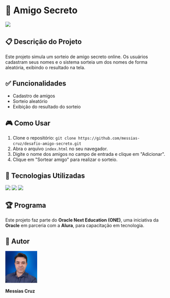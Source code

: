 # 🎁 Amigo Secreto

<img src="./assets/amigo-secreto.png">

## 📋 Descrição do Projeto

Este projeto simula um sorteio de amigo secreto online. Os usuários cadastram seus nomes e o sistema sorteia um dos nomes de forma aleatória, exibindo o resultado na tela.

## ✅ Funcionalidades

* Cadastro de amigos
* Sorteio aleatório
* Exibição do resultado do sorteio

## 🎮 Como Usar

1. Clone o repositório: `git clone https://github.com/messias-cruz/desafio-amigo-secreto.git`
2. Abra o arquivo `index.html` no seu navegador.
3. Digite o nome dos amigos no campo de entrada e clique em "Adicionar".
4. Clique em "Sortear amigo" para realizar o sorteio.

## 🚀 Tecnologias Utilizadas  
<div>
  <img src="https://img.shields.io/badge/HTML-239120?style=for-the-badge&logo=html5&logoColor=white">
  <img src="https://img.shields.io/badge/CSS-239120?&style=for-the-badge&logo=css3&logoColor=white">
  <img src="https://img.shields.io/badge/JavaScript-F7DF1E?style=for-the-badge&logo=javascript&logoColor=black">
</div>  

## 🏆 Programa  
Este projeto faz parte do **Oracle Next Education (ONE)**, uma iniciativa da **Oracle** em parceria com a **Alura**, para capacitação em tecnologia.  

## 👤 Autor  
<div align="left">
  <img src="./assets/messias-cruz.png" width="100px">
  </div>  

<strong>Messias Cruz</strong>

